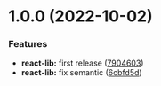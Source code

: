 # 1.0.0 (2022-10-02)


### Features

* **react-lib:** first release ([7904603](https://github.com/ps-rakeshchintha/nx-react-semantic/commit/7904603b4fbd80822776174a95ed61b6d0d078d7))
* **react-lib:** fix semantic ([6cbfd5d](https://github.com/ps-rakeshchintha/nx-react-semantic/commit/6cbfd5dae0c22bce45ac0ea6a79d423983240750))
